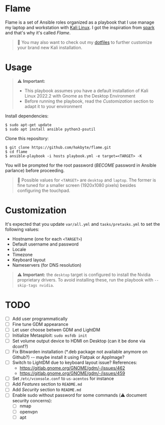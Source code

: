 # Flame

Flame is a set of Ansible roles organized as a playbook that I use manage my
laptop and workstation with [Kali Linux](https://www.kali.org/). I got the
inspiration from [spark](https://github.com/pigmonkey/spark) and that's why it's
called *Flame*.

> :memo: You may also want to check out my [dotfiles](https://github.com/hakbyte/dots)
> to further customize your brand new Kali installation.

# Usage

> :warning: **Important:**
> - This playbook assumes you have a default installation of Kali Linux
> 2022.2 with Gnome as the Desktop Environment
> - Before running the playbook, read the *Customization* section to adapt it
> to your environment

Install dependencies:

```
$ sudo apt-get update
$ sudo apt install ansible python3-psutil
```

Clone this repository:

```
$ git clone https://github.com/hakbyte/flame.git
$ cd flame
$ ansible-playbook -i hosts playbook.yml -e target=<TARGET> -K
```

You will be prompted for the root password (*BECOME* password in Ansible
parlance) before proceeding.

> :memo: Possible values for `<TARGET>` are `desktop` and `laptop`. The former
> is fine tuned for a smaller screen (1920x1080 pixels) besides configuring the
> touchpad.

# Customization

It's expected that you update `var/all.yml` and `tasks/pretasks.yml` to set
the following values:

- Hostname (one for each `<TARGET>`)
- Default username and password
- Locale
- Timezone
- Keyboard layout
- Nameservers (for DNS resolution)

> :warning: **Important:** the `desktop` target is configured to install the
> Nvidia proprietary drivers. To avoid installing these, run the playbook with
> `--skip-tags nvidia`.

# TODO

- [ ] Add user programmatically
- [ ] Fine tune GDM appearance
- [ ] Let user choose betwen GDM and LightDM
- [ ] Initialize Metasploit: `sudo msfdb init`
- [ ] Set volume output device to HDMI on Desktop (can it be done via dconf?)
- [ ] Fix Bitwarden installation (*.deb package not available anymore on Github?) -- maybe install it using Flatpak or AppImage?
- [ ] Switch to LightDM due to keyboard layout issue? References:
  - https://gitlab.gnome.org/GNOME/gdm/-/issues/462
  - https://gitlab.gnome.org/GNOME/gdm/-/issues/459
- [ ] Set `/etc/vconsole.conf` to `us-acentos` for instance
- [ ] Add *Features* section to `README.md`
- [ ] Add *Security* section to `README.md`
- [ ] Enable sudo without password for some commands (:warning: document security concerns):
  - [ ] nmap
  - [ ] openvpn
  - [ ] apt
